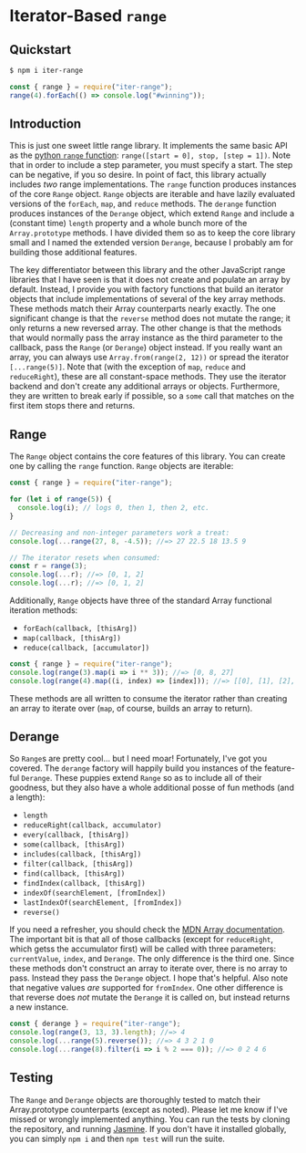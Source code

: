 # Iterator-Based `range`

## Quickstart

```bash
$ npm i iter-range
```

```js
const { range } = require("iter-range");
range(4).forEach(() => console.log("#winning"));
```

## Introduction

This is just one sweet little range library. It implements the same basic API as the [python `range` function](https://docs.python.org/3/library/stdtypes.html?highlight=range#range): `range([start = 0], stop, [step = 1])`. Note that in order to include a step parameter, you must specify a start. The step can be negative, if you so desire. In point of fact, this library actually includes _two_ range implementations. The `range` function produces instances of the core `Range` object. `Range` objects are iterable and have lazily evaluated versions of the `forEach`, `map`, and `reduce` methods. The `derange` function produces instances of the `Derange` object, which extend `Range` and include a (constant time) `length` property and a whole bunch more of the `Array.prototype` methods. I have divided them so as to keep the core library small and I named the extended version `Derange`, because I probably am for building those additional features.

The key differentiator between this library and the other JavaScript range libraries that I have seen is that it does not create and populate an array by default. Instead, I provide you with factory functions that build an iterator objects that include implementations of several of the key array methods. These methods match their Array counterparts nearly exactly. The one significant change is that the `reverse` method does not mutate the range; it only returns a new reversed array. The other change is that the methods that would normally pass the array instance as the third parameter to the callback, pass the `Range` (or `Derange`) object instead. If you really want an array, you can always use `Array.from(range(2, 12))` or spread the iterator `[...range(5)]`. Note that (with the exception of `map`, `reduce` and `reduceRight`), these are all constant-space methods. They use the iterator backend and don't create any additional arrays or objects. Furthermore, they are written to break early if possible, so a `some` call that matches on the first item stops there and returns.

## Range

The `Range` object contains the core features of this library. You can create one by calling the `range` function. `Range` objects are iterable:

```js
const { range } = require("iter-range");

for (let i of range(5)) {
  console.log(i); // logs 0, then 1, then 2, etc.
}

// Decreasing and non-integer parameters work a treat:
console.log(...range(27, 8, -4.5)); //=> 27 22.5 18 13.5 9

// The iterator resets when consumed:
const r = range(3);
console.log(...r); //=> [0, 1, 2]
console.log(...r); //=> [0, 1, 2]
```

Additionally, `Range` objects have three of the standard Array functional iteration methods:

* `forEach(callback, [thisArg])`
* `map(callback, [thisArg])`
* `reduce(callback, [accumulator])`

```js
const { range } = require("iter-range");
console.log(range(3).map(i => i ** 3)); //=> [0, 8, 27]
console.log(range(4).map((i, index) => [index])); //=> [[0], [1], [2], [3]]
```

These methods are all written to consume the iterator rather than creating an array to iterate over (`map`, of course, builds an array to return).

## Derange

So `Range`s are pretty cool... but I need moar! Fortunately, I've got you covered. The `derange` factory will happily build you instances of the feature-ful `Derange`. These puppies extend `Range` so as to include all of their goodness, but they also have a whole additional posse of fun methods (and a length):

* `length`
* `reduceRight(callback, accumulator)`
* `every(callback, [thisArg])`
* `some(callback, [thisArg])`
* `includes(callback, [thisArg])`
* `filter(callback, [thisArg])`
* `find(callback, [thisArg])`
* `findIndex(callback, [thisArg])`
* `indexOf(searchElement, [fromIndex])`
* `lastIndexOf(searchElement, [fromIndex])`
* `reverse()`

If you need a refresher, you should check the [MDN Array documentation](https://developer.mozilla.org/en-US/docs/Web/JavaScript/Reference/Global_Objects/Array). The important bit is that all of those callbacks (except for `reduceRight`, which getss the accumulator first) will be called with three parameters: `currentValue`, `index`, and `Derange`. The only difference is the third one. Since these methods don't construct an array to iterate over, there is no array to pass. Instead they pass the `Derange` object. I hope that's helpful. Also note that negative values _are_ supported for `fromIndex`. One other difference is that reverse does _not_ mutate the `Derange` it is called on, but instead returns a new instance.

```js
const { derange } = require("iter-range");
console.log(range(3, 13, 3).length); //=> 4
console.log(...range(5).reverse()); //=> 4 3 2 1 0
console.log(...range(8).filter(i => i % 2 === 0)); //=> 0 2 4 6
```

## Testing

The `Range` and `Derange` objects are thoroughly tested to match their Array.prototype counterparts (except as noted). Please let me know if I've missed or wrongly implemented anything. You can run the tests by cloning the repository, and running [Jasmine](https://jasmine.github.io/). If you don't have it installed globally, you can simply `npm i` and then `npm test` will run the suite.

